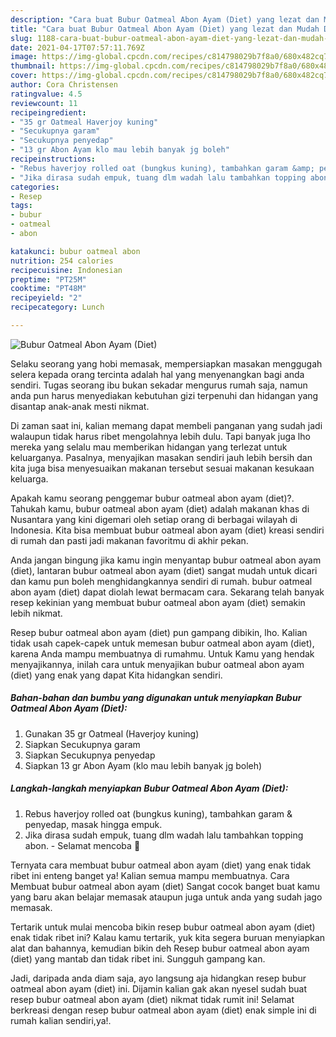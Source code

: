 ```yaml
---
description: "Cara buat Bubur Oatmeal Abon Ayam (Diet) yang lezat dan Mudah Dibuat"
title: "Cara buat Bubur Oatmeal Abon Ayam (Diet) yang lezat dan Mudah Dibuat"
slug: 1188-cara-buat-bubur-oatmeal-abon-ayam-diet-yang-lezat-dan-mudah-dibuat
date: 2021-04-17T07:57:11.769Z
image: https://img-global.cpcdn.com/recipes/c814798029b7f8a0/680x482cq70/bubur-oatmeal-abon-ayam-diet-foto-resep-utama.jpg
thumbnail: https://img-global.cpcdn.com/recipes/c814798029b7f8a0/680x482cq70/bubur-oatmeal-abon-ayam-diet-foto-resep-utama.jpg
cover: https://img-global.cpcdn.com/recipes/c814798029b7f8a0/680x482cq70/bubur-oatmeal-abon-ayam-diet-foto-resep-utama.jpg
author: Cora Christensen
ratingvalue: 4.5
reviewcount: 11
recipeingredient:
- "35 gr Oatmeal Haverjoy kuning"
- "Secukupnya garam"
- "Secukupnya penyedap"
- "13 gr Abon Ayam klo mau lebih banyak jg boleh"
recipeinstructions:
- "Rebus haverjoy rolled oat (bungkus kuning), tambahkan garam &amp; penyedap, masak hingga empuk."
- "Jika dirasa sudah empuk, tuang dlm wadah lalu tambahkan topping abon. Selamat mencoba 🥰"
categories:
- Resep
tags:
- bubur
- oatmeal
- abon

katakunci: bubur oatmeal abon 
nutrition: 254 calories
recipecuisine: Indonesian
preptime: "PT25M"
cooktime: "PT48M"
recipeyield: "2"
recipecategory: Lunch

---
```



![Bubur Oatmeal Abon Ayam (Diet)](https://img-global.cpcdn.com/recipes/c814798029b7f8a0/680x482cq70/bubur-oatmeal-abon-ayam-diet-foto-resep-utama.jpg)

Selaku seorang yang hobi memasak, mempersiapkan masakan menggugah selera kepada orang tercinta adalah hal yang menyenangkan bagi anda sendiri. Tugas seorang ibu bukan sekadar mengurus rumah saja, namun anda pun harus menyediakan kebutuhan gizi terpenuhi dan hidangan yang disantap anak-anak mesti nikmat.

Di zaman  saat ini, kalian memang dapat membeli panganan yang sudah jadi walaupun tidak harus ribet mengolahnya lebih dulu. Tapi banyak juga lho mereka yang selalu mau memberikan hidangan yang terlezat untuk keluarganya. Pasalnya, menyajikan masakan sendiri jauh lebih bersih dan kita juga bisa menyesuaikan makanan tersebut sesuai makanan kesukaan keluarga. 



Apakah kamu seorang penggemar bubur oatmeal abon ayam (diet)?. Tahukah kamu, bubur oatmeal abon ayam (diet) adalah makanan khas di Nusantara yang kini digemari oleh setiap orang di berbagai wilayah di Indonesia. Kita bisa membuat bubur oatmeal abon ayam (diet) kreasi sendiri di rumah dan pasti jadi makanan favoritmu di akhir pekan.

Anda jangan bingung jika kamu ingin menyantap bubur oatmeal abon ayam (diet), lantaran bubur oatmeal abon ayam (diet) sangat mudah untuk dicari dan kamu pun boleh menghidangkannya sendiri di rumah. bubur oatmeal abon ayam (diet) dapat diolah lewat bermacam cara. Sekarang telah banyak resep kekinian yang membuat bubur oatmeal abon ayam (diet) semakin lebih nikmat.

Resep bubur oatmeal abon ayam (diet) pun gampang dibikin, lho. Kalian tidak usah capek-capek untuk memesan bubur oatmeal abon ayam (diet), karena Anda mampu membuatnya di rumahmu. Untuk Kamu yang hendak menyajikannya, inilah cara untuk menyajikan bubur oatmeal abon ayam (diet) yang enak yang dapat Kita hidangkan sendiri.

<!--inarticleads1-->

##### Bahan-bahan dan bumbu yang digunakan untuk menyiapkan Bubur Oatmeal Abon Ayam (Diet):

1. Gunakan 35 gr Oatmeal (Haverjoy kuning)
1. Siapkan Secukupnya garam
1. Siapkan Secukupnya penyedap
1. Siapkan 13 gr Abon Ayam (klo mau lebih banyak jg boleh)




<!--inarticleads2-->

##### Langkah-langkah menyiapkan Bubur Oatmeal Abon Ayam (Diet):

1. Rebus haverjoy rolled oat (bungkus kuning), tambahkan garam &amp; penyedap, masak hingga empuk.
1. Jika dirasa sudah empuk, tuang dlm wadah lalu tambahkan topping abon. - Selamat mencoba 🥰




Ternyata cara membuat bubur oatmeal abon ayam (diet) yang enak tidak ribet ini enteng banget ya! Kalian semua mampu membuatnya. Cara Membuat bubur oatmeal abon ayam (diet) Sangat cocok banget buat kamu yang baru akan belajar memasak ataupun juga untuk anda yang sudah jago memasak.

Tertarik untuk mulai mencoba bikin resep bubur oatmeal abon ayam (diet) enak tidak ribet ini? Kalau kamu tertarik, yuk kita segera buruan menyiapkan alat dan bahannya, kemudian bikin deh Resep bubur oatmeal abon ayam (diet) yang mantab dan tidak ribet ini. Sungguh gampang kan. 

Jadi, daripada anda diam saja, ayo langsung aja hidangkan resep bubur oatmeal abon ayam (diet) ini. Dijamin kalian gak akan nyesel sudah buat resep bubur oatmeal abon ayam (diet) nikmat tidak rumit ini! Selamat berkreasi dengan resep bubur oatmeal abon ayam (diet) enak simple ini di rumah kalian sendiri,ya!.

